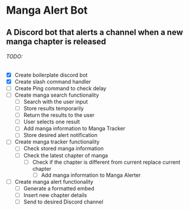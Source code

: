 # Manga Alert Bot
## A Discord bot that alerts a channel when a new manga chapter is released




###### TODO:
- [x] Create boilerplate discord bot
- [x] Create slash command handler
- [ ] Create Ping command to check delay
- [ ] Create manga search functionality
    - [ ] Search with the user input
    - [ ] Store results temporarily
    - [ ] Return the results to the user
    - [ ] User selects one result
    - [ ] Add manga information to Manga Tracker
    - [ ] Store desired alert notification
- [ ] Create manga tracker functionality
    - [ ] Check stored manga information
    - [ ] Check the latest chapter of manga
        -  [ ] Check if the chapter is different from current replace current chapter
            - [ ] Add manga information to Manga Alerter
- [ ] Create manga alert functionality
    - [ ] Generate a formatted embed
    - [ ] Insert new chapter details
    - [ ] Send to desired Discord channel